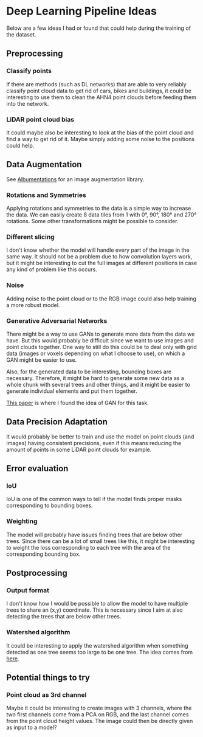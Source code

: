 # Deep Learning Pipeline Ideas

Below are a few ideas I had or found that could help during the training of the dataset.

## Preprocessing

### Classify points

If there are methods (such as DL networks) that are able to very reliably classify point cloud data to get rid of cars, bikes and buildings, it could be interesting to use them to clean the AHN4 point clouds before feeding them into the network.

### LiDAR point cloud bias

It could maybe also be interesting to look at the bias of the point cloud and find a way to get rid of it. Maybe simply adding some noise to the positions could help.

## Data Augmentation

See [Albumentations](https://albumentations.ai/docs/) for an image augmentation library.

### Rotations and Symmetries

Applying rotations and symmetries to the data is a simple way to increase the data. We can easily create 8 data tiles from 1 with 0°, 90°, 180° and 270° rotations. Some other transformations might be possible to consider.

### Different slicing

I don't know whether the model will handle every part of the image in the same way. It should not be a problem due to how convolution layers work, but it might be interesting to cut the full images at different positions in case any kind of problem like this occurs.

### Noise

Adding noise to the point cloud or to the RGB image could also help training a more robust model.

### Generative Adversarial Networks

There might be a way to use GANs to generate more data from the data we have. But this would probably be difficult since we want to use images and point clouds together. One way to still do this could be to deal only with grid data (images or voxels depending on what I choose to use), on which a GAN might be easier to use.

Also, for the generated data to be interesting, bounding boxes are necessary. Therefore, it might be hard to generate some new data as a whole chunk with several trees and other things, and it might be easier to generate individual elements and put them together.

[This paper](https://www.frontiersin.org/journals/plant-science/articles/10.3389/fpls.2022.914974/full) is where I found the idea of GAN for this task.

## Data Precision Adaptation

It would probably be better to train and use the model on point clouds (and images) having consistent precisions, even if this means reducing the amount of points in some LiDAR point clouds for example.

## Error evaluation

### IoU

IoU is one of the common ways to tell if the model finds proper masks corresponding to bounding boxes.

### Weighting

The model will probably have issues finding trees that are below other trees. Since there can be a lot of small trees like this, it might be interesting to weight the loss corresponding to each tree with the area of the corresponding bounding box.

## Postprocessing

### Output format

I don't know how I would be possible to allow the model to have multiple trees to share an (x,y) coordinate. This is necessary since I aim at also detecting the trees that are below other trees.

### Watershed algorithm

It could be interesting to apply the watershed algorithm when something detected as one tree seems too large to be one tree. The idea comes from [here](https://ieeexplore.ieee.org/stamp/stamp.jsp?arnumber=9652063).

## Potential things to try

### Point cloud as 3rd channel

Maybe it could be interesting to create images with 3 channels, where the two first channels come from a PCA on RGB, and the last channel comes from the point cloud height values. The image could then be directly given as input to a model?
